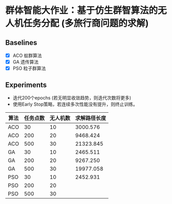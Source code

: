 # 群体智能大作业：基于仿生群智算法的无人机任务分配 (多旅行商问题的求解)

## Baselines

- [x] ACO 蚁群算法
- [x] GA 遗传算法
- [x] PSO 粒子群算法

## Experiments

- 迭代200个epochs (若无明显收敛趋势，则迭代次数将更多)
- 使用Early Stop策略，若连续多次性能没有提升，则终止训练。

| 算法 | 任务点数 | 无人机数 | 求解路径长度 |
| ---- | -------- | -------- | ------------ |
| ACO  | 30       | 10       |  3000.576    |
| ACO  | 200      | 20       |  9468.424    |
| ACO  | 500      | 30       |  21323.845   |
| GA   | 30       | 10       |  2465.511    |
| GA   | 200      | 20       |  9267.250    |
| GA   | 500      | 30       |  19977.058   |
| PSO  | 30       | 10       |  2452.931    |
| PSO  | 200      | 20       |      |
| PSO  | 500      | 30       |     |



